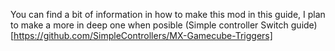 You can find a bit of information in how to make this mod in this guide, I plan to make a more in deep one when posible
(Simple controller Switch guide)[https://github.com/SimpleControllers/MX-Gamecube-Triggers]
